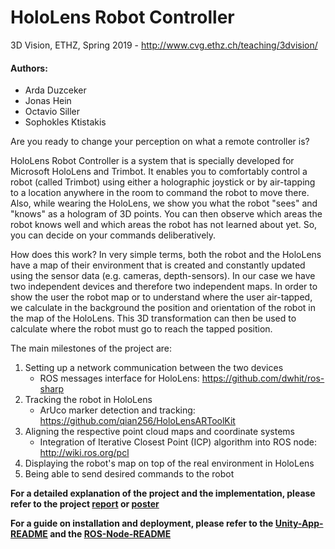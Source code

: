 # HoloLens Robot Controller 
3D Vision, ETHZ, Spring 2019 - http://www.cvg.ethz.ch/teaching/3dvision/

#### Authors: 
* Arda Duzceker
* Jonas Hein
* Octavio Siller
* Sophokles Ktistakis

Are you ready to change your perception on what a remote controller is?

HoloLens Robot Controller is a system that is specially developed for Microsoft HoloLens and Trimbot. It enables you to comfortably control a robot (called Trimbot) using either a holographic joystick or by air-tapping to a location anywhere in the room to command the robot to move there. Also, while wearing the HoloLens, we show you what the robot "sees" and "knows" as a hologram of 3D points. You can then observe which areas the robot knows well and which areas the robot has not learned about yet. So, you can decide on your commands deliberatively.

How does this work? In very simple terms, both the robot and the HoloLens have a map of their environment that is created and constantly updated using the sensor data (e.g. cameras, depth-sensors). In our case we have two independent devices and therefore two independent maps. In order to show the user the robot map or to understand where the user air-tapped, we calculate in the background the position and orientation of the robot in the map of the HoloLens. This 3D transformation can then be used to calculate where the robot must go to reach the tapped position.

The main milestones of the project are:
1. Setting up a network communication between the two devices
   * ROS messages interface for HoloLens: https://github.com/dwhit/ros-sharp
2. Tracking the robot in HoloLens
   * ArUco marker detection and tracking: https://github.com/qian256/HoloLensARToolKit
3. Aligning the respective point cloud maps and coordinate systems
   * Integration of Iterative Closest Point (ICP) algorithm into ROS node: http://wiki.ros.org/pcl
4. Displaying the robot's map on top of the real environment in HoloLens
5. Being able to send desired commands to the robot

**For a detailed explanation of the project and the implementation, please refer to the project [report](/report.pdf) or [poster](/poster.pdf)**

**For a guide on installation and deployment, please refer to the [Unity-App-README](unity_app/README.md) and the [ROS-Node-README](ros_node/README.md)**
